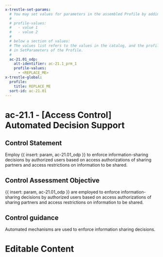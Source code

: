 ```yaml
---
x-trestle-set-params:
  # You may set values for parameters in the assembled Profile by adding
  #
  # profile-values:
  #   - value 1
  #   - value 2
  #
  # below a section of values:
  # The values list refers to the values in the catalog, and the profile-values represent values
  # in SetParameters of the Profile.
  #
  ac-21.01_odp:
    alt-identifier: ac-21.1_prm_1
    profile-values:
      - <REPLACE_ME>
x-trestle-global:
  profile:
    title: REPLACE_ME
  sort-id: ac-21.01
---
```


# ac-21.1 - \[Access Control\] Automated Decision Support

## Control Statement

Employ {{ insert: param, ac-21.01_odp }} to enforce information-sharing decisions by authorized users based on access authorizations of sharing partners and access restrictions on information to be shared.

## Control Assessment Objective

{{ insert: param, ac-21.01_odp }} are employed to enforce information-sharing decisions by authorized users based on access authorizations of sharing partners and access restrictions on information to be shared.

## Control guidance

Automated mechanisms are used to enforce information sharing decisions.

# Editable Content

<!-- Make additions and edits below -->
<!-- The above represents the contents of the control as received by the profile, prior to additions. -->
<!-- If the profile makes additions to the control, they will appear below. -->
<!-- The above markdown may not be edited but you may edit the content below, and/or introduce new additions to be made by the profile. -->
<!-- If there is a yaml header at the top, parameter values may be edited. Use --set-parameters to incorporate the changes during assembly. -->
<!-- The content here will then replace what is in the profile for this control, after running profile-assemble. -->
<!-- The current profile has no added parts for this control, but you may add new ones here. -->
<!-- Each addition must have a heading either of the form ## Control my_addition_name -->
<!-- or ## Part a. (where the a. refers to one of the control statement labels.) -->
<!-- "## Control" parts are new parts added after the statement part. -->
<!-- "## Part" parts are new parts added into the top-level statement part with that label. -->
<!-- Subparts may be added with nested hash levels of the form ### My Subpart Name -->
<!-- underneath the parent ## Control or ## Part being added -->
<!-- See https://ibm.github.io/compliance-trestle/tutorials/ssp_profile_catalog_authoring/ssp_profile_catalog_authoring for guidance. -->
